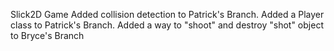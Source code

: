 Slick2D Game
Added collision detection to Patrick's Branch.
Added a Player class to Patrick's Branch.
Added a way to "shoot" and destroy "shot" object to Bryce's Branch
